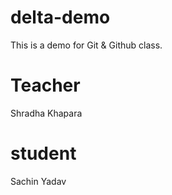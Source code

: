 # delta-demo
This is a demo for Git &amp; Github class.

# Teacher
Shradha Khapara

# student
Sachin Yadav